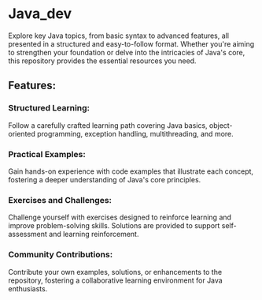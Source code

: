 # Java_dev


Explore key Java topics, from basic syntax to advanced features, all presented in a structured and easy-to-follow format. Whether you're aiming to strengthen your foundation or delve into the intricacies of Java's core, this repository provides the essential resources you need.

## Features:

### Structured Learning: 
Follow a carefully crafted learning path covering Java basics, object-oriented programming, exception handling, multithreading, and more.

### Practical Examples: 
Gain hands-on experience with code examples that illustrate each concept, fostering a deeper understanding of Java's core principles.

### Exercises and Challenges: 

Challenge yourself with exercises designed to reinforce learning and improve problem-solving skills. Solutions are provided to support self-assessment and learning reinforcement.

### Community Contributions:
Contribute your own examples, solutions, or enhancements to the repository, fostering a collaborative learning environment for Java enthusiasts.
